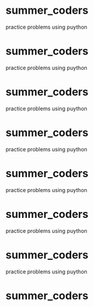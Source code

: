 # summer_coders
practice problems using puython
# summer_coders
practice problems using puython
# summer_coders
practice problems using puython
# summer_coders
practice problems using puython
# summer_coders
practice problems using puython
# summer_coders
practice problems using puython
# summer_coders
practice problems using puython
# summer_coders

